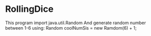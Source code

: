 # RollingDice

This program import java.util.Random
And generate random number between 1-6 using: Random coolNumSis = new Ramdom(6) + 1;
